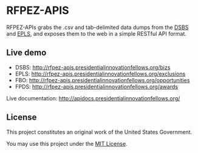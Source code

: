 # RFPEZ-APIS

RFPEZ-APIs grabs the .csv and tab-delimited data dumps from the [DSBS](http://dsbs.sba.gov) and [EPLS](http://www.epls.gov), and exposes them to the web in a simple RESTful API format.

## Live demo

- DSBS: http://rfpez-apis.presidentialinnovationfellows.org/bizs
- EPLS: http://rfpez-apis.presidentialinnovationfellows.org/exclusions
- FBO: http://rfpez-apis.presidentialinnovationfellows.org/opportunities
- FPDS: http://rfpez-apis.presidentialinnovationfellows.org/awards

Live documentation: http://apidocs.presidentialinnovationfellows.org/

## License
This project constitutes an original work of the United States Government.

You may use this project under the [MIT License](http://opensource.org/licenses/mit-license.php).
